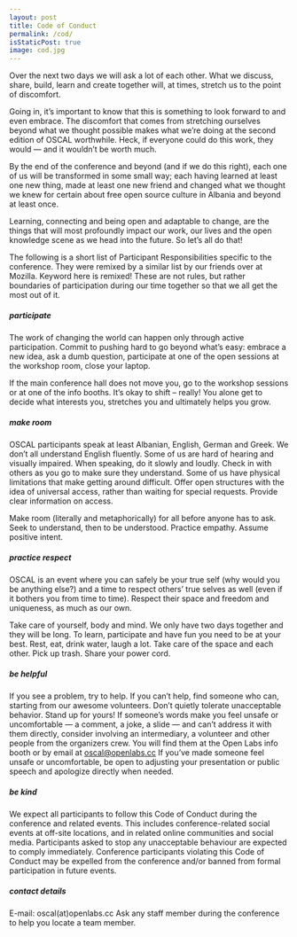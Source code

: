 ```yaml
---
layout: post
title: Code of Conduct
permalink: /cod/
isStaticPost: true
image: cod.jpg
---
```


Over the next two days we will ask a lot of each other. What we discuss, share, build, learn and create together will, at times, stretch us to the point of discomfort.

Going in, it’s important to know that this is something to look forward to and even embrace. The discomfort that comes from stretching ourselves beyond what we thought possible makes what we’re doing at the second edition of OSCAL worthwhile. Heck, if everyone could do this work, they would — and it wouldn’t be worth much.

By the end of  the conference and beyond (and if we do this right), each one of us will be transformed in some small way; each having learned at least one new thing, made at least one new friend and changed what we thought we knew for certain about free open source culture in Albania and beyond at least once.

Learning, connecting and being open and adaptable to change, are the things that will most profoundly impact our work, our lives and the open knowledge scene as we head into the future. So let’s all do that!

The following is a short list of Participant Responsibilities specific to the conference. They were remixed by a similar list by our friends over at Mozilla. Keyword here is remixed! These are not rules, but rather boundaries of participation during our time together so that we all get the most out of it.

##### participate

The work of changing the world can happen only through active participation. Commit to pushing hard to go beyond what’s easy: embrace a new idea, ask a dumb question, participate at one of the open sessions at the workshop room, close your laptop.

If the main conference hall does not move you, go to the workshop sessions or at one of the info booths. It’s okay to shift – really! You alone get to decide what interests you, stretches you and ultimately helps you grow.

##### make room

OSCAL participants speak at least Albanian, English, German and Greek. We don’t all understand English fluently. Some of us are hard of hearing and visually impaired. When speaking, do it slowly and loudly. Check in with others as you go to make sure they understand. Some of us have physical limitations that make getting around difficult. Offer open structures with the idea of universal access, rather than waiting for special requests.  Provide clear information on access.

Make room (literally and metaphorically) for all before anyone has to ask. Seek to understand, then to be understood. Practice empathy. Assume positive intent.

##### practice respect

OSCAL is an event where you can safely be your true self (why would you be anything else?) and a time to respect others’ true selves as well (even if it bothers you from time to time). Respect their space and freedom and uniqueness, as much as our own.

Take care of yourself, body and mind. We only have two days together and they will be long. To learn, participate and have fun you need to be at your best. Rest, eat, drink water, laugh a lot.
Take care of the space and each other. Pick up trash. Share your power cord.

##### be helpful

If you see a problem, try to help. If you can’t help, find someone who can, starting from our awesome  volunteers. Don’t quietly tolerate unacceptable behavior. Stand up for yours!
If someone’s words make you feel unsafe or uncomfortable — a comment, a joke, a slide — and can’t address it with them directly, consider involving an intermediary, a volunteer and other people from the organizers crew. You will find them at the Open Labs info booth or by email at oscal@openlabs.cc
If you’ve made someone feel unsafe or uncomfortable, be open to adjusting your presentation or public speech and apologize directly when needed.

##### be kind

We expect all participants to follow this Code of Conduct during the conference and related events. This includes conference-related social events at off-site locations, and in related online communities and social media.
Participants asked to stop any unacceptable behaviour are expected to comply immediately. Conference participants violating this Code of Conduct may be expelled from the conference and/or banned from formal participation in future events.

##### contact details

E-mail: oscal(at)openlabs.cc
Ask any staff member during the conference to help you locate a team member.
